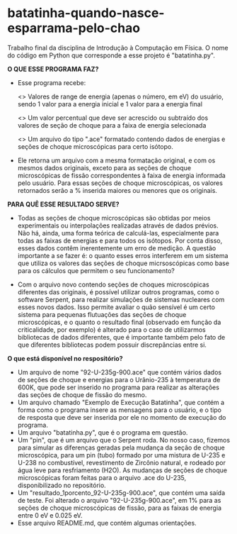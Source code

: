 # batatinha-quando-nasce-esparrama-pelo-chao

Trabalho final da disciplina de Introdução à Computação em Física.
O nome do código em Python que corresponde a esse projeto é "batatinha.py".


**O QUE ESSE PROGRAMA FAZ?**

*   Esse programa recebe:

      <> Valores de range de energia (apenas o número, em eV) do usuário, sendo 1 valor para a energia inicial e 1 valor para a energia final
      
      <> Um valor percentual que deve ser acrescido ou subtraído dos valores de seção de choque para a faixa de energia selecionada
      
      <> Um arquivo do tipo ".ace" formatado contendo dados de energias e seções de choque microscópicas para certo isótopo.

*   Ele retorna um arquivo com a mesma formatação original, e com os mesmos dados originais, exceto para as seções de choque microscópicas de fissão correspondentes à faixa de energia informada pelo usuário. Para essas seções de choque microscópicas, os valores retornados serão a % inserida maiores ou menores que os originais.


**PARA QUÊ ESSE RESULTADO SERVE?**

*    Todas as seções de choque microscópicas são obtidas por meios experimentais ou interpolações realizadas através de dados prévios. Não há, ainda, uma forma teórica de calculá-las, especialmente para todas as faixas de energias e para todos os isótopos. Por conta disso, esses dados contêm inerentemente um erro de medição. A questão importante a se fazer é: o quanto esses erros interferem em um sistema que utiliza os valores das seções de choque micrsoscópicas como base para os cálculos que permitem o seu funcionamento?

*    Com o arquivo novo contendo seções de choques microscópicas diferentes das originais, é possível utilizar outros programas, como o software Serpent, para realizar simulações de sistemas nucleares com esses novos dados. Isso permite avaliar o quão sensível é um certo sistema para pequenas flutuações das seções de choque microscópicas, e o quanto o resultado final (observado em função da criticalidade, por exemplo) é alterado para o caso de utilizarmos bibliotecas de dados diferentes, que é importante também pelo fato de que diferentes bibliotecas podem possuir discrepâncias entre si.


**O que está disponível no respositório?**

*    Um arquivo de nome "92-U-235g-900.ace" que contém vários dados de seções de choque e energias para o Urânio-235 à temperatura de 600K, que pode ser inserido no programa para realizar as alterações das seções de choque de fissão do mesmo.
*    Um arquivo chamado "Exemplo de Execução Batatinha", que contém a forma como o programa insere as mensagens para o usuário, e o tipo de resposta que deve ser inserida por ele no momento de execução do programa.
*    Um arquivo "batatinha.py", que é o programa em questão.
*    Um "pin", que é um arquivo que o Serpent roda. No nosso caso, fizemos para simular as diferenças geradas pela mudança da seção de choque microscópica, para um pin (tubo) formado por uma mistura de U-235 e U-238 no combustível, revestimento de Zircônio natural, e rodeado por água leve para resfriamento (H2O). As mudanças de seções de choque microscópicas foram feitas para o arquivo .ace do U-235, disponibilizado no repositório. 
*    Um "resultado_1porcento_92-U-235g-900.ace", que contém uma saída de teste. Foi alterado o arquivo "92-U-235g-900.ace", em 1% para as seções de choque microscópicas de fissão, para as faixas de energia entre 0 eV e 0.025 eV.
*    Esse arquivo README.md, que contém algumas orientações.

